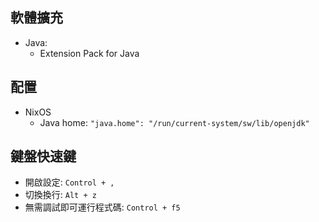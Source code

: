 ## 軟體擴充

- Java:
    - Extension Pack for Java

## 配置

- NixOS
    - Java home: `"java.home": "/run/current-system/sw/lib/openjdk"`

## 鍵盤快速鍵

- 開啟設定: `Control + ,`
- 切換換行: `Alt + z`
- 無需調試即可運行程式碼: `Control + f5`
